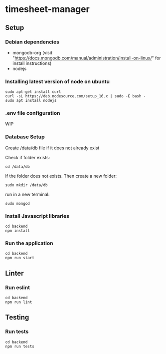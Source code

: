 # timesheet-manager

## Setup

### Debian dependencies
- mongodb-org (visit "https://docs.mongodb.com/manual/administration/install-on-linux/" for install instructions)
- nodejs

### Installing latest version of node on ubuntu
```
sudo apt-get install curl
curl -sL https://deb.nodesource.com/setup_16.x | sudo -E bash -
sudo apt install nodejs
```

### .env file configuration
WIP

### Database Setup

Create /data/db file if it does not already exist

Check if folder exists:

```
cd /data/db
```

If the folder does not exists. Then create a new folder:

```
sudo mkdir /data/db
```

run in a new terminal:
```
sudo mongod
```

### Install Javascript libraries

```
cd backend
npm install
```

### Run the application 

```
cd backend
npm run start
```


## Linter

### Run eslint
```
cd backend
npm run lint
```

## Testing

### Run tests

```
cd backend
npm run tests
```

